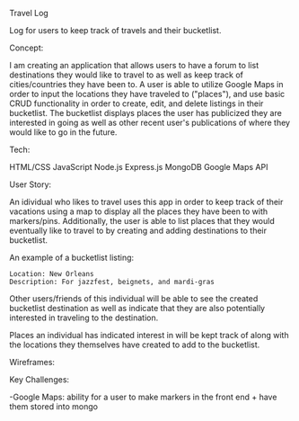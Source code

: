 Travel Log

Log for users to keep track of travels and their bucketlist.

Concept:

I am creating an application that allows users to have a forum to list destinations they would like to travel to as well as keep track of cities/countries they have been to. A user is able to utilize Google Maps in order to input the locations they have traveled to ("places"), and use basic CRUD functionality in order to create, edit, and delete listings in their bucketlist. The bucketlist displays places the user has publicized they are interested in going as well as other recent user's publications of where they would like to go in the future.

Tech:

HTML/CSS
JavaScript
Node.js
Express.js
MongoDB
Google Maps API

User Story:

An idividual who likes to travel uses this app in order to keep track of their vacations using a map to display all the places they have been to with markers/pins. Additionally, the user is able to list places that they would eventually like to travel to by creating and adding destinations to their bucketlist. 

An example of a bucketlist listing: 

    Location: New Orleans
    Description: For jazzfest, beignets, and mardi-gras

Other users/friends of this individual will be able to see the created bucketlist destination as well as indicate that they are also potentially interested in traveling to the destination.

Places an individual has indicated interest in will be kept track of along with the locations they themselves have created to add to the bucketlist. 

Wireframes:

Key Challenges:

-Google Maps: ability for a user to make markers in the front end + have them stored into mongo 


